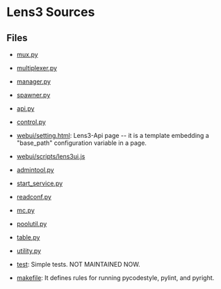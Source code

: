 # Lens3 Sources

## Files

* [mux.py](mux.py)
* [multiplexer.py](multiplexer.py)
* [manager.py](manager.py)
* [spawner.py](spawner.py)

* [api.py](api.py)
* [control.py](control.py)
* [webui/setting.html](webui/setting.html): Lens3-Api page -- it is a
  template embedding a "base_path" configuration variable in a page.
* [webui/scripts/lens3ui.js](webui/scripts/lens3ui.js)

* [admintool.py](admintool.py)
* [start_service.py](start_service.py)

* [readconf.py](readconf.py)
* [mc.py](mc.py)
* [poolutil.py](poolutil.py)
* [table.py](table.py)
* [utility.py](utility.py)

* [test](test): Simple tests.  NOT MAINTAINED NOW.

* [makefile](makefile): It defines rules for running pycodestyle,
  pylint, and pyright.
